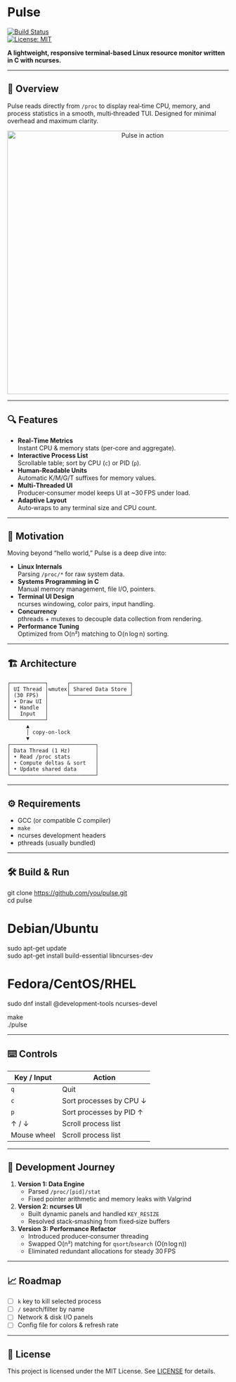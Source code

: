 # Pulse

[![Build Status](https://img.shields.io/badge/build-passing-brightgreen)](https://github.com/you/pulse)  
[![License: MIT](https://img.shields.io/badge/license-MIT-blue)](LICENSE)

**A lightweight, responsive terminal-based Linux resource monitor written in C with ncurses.**

---

## 🚀 Overview

Pulse reads directly from `/proc` to display real‑time CPU, memory, and process statistics in a smooth, multi‑threaded TUI. Designed for minimal overhead and maximum clarity.

<p align="center">
  <img src="docs/pulse-demo.gif" alt="Pulse in action" width="600"/>
</p>

---

## 🔍 Features

- **Real‑Time Metrics**  
  Instant CPU & memory stats (per‑core and aggregate).  
- **Interactive Process List**  
  Scrollable table; sort by CPU (`c`) or PID (`p`).  
- **Human‑Readable Units**  
  Automatic K/M/G/T suffixes for memory values.  
- **Multi‑Threaded UI**  
  Producer‑consumer model keeps UI at ~30 FPS under load.  
- **Adaptive Layout**  
  Auto‑wraps to any terminal size and CPU count.  

---

## 🎯 Motivation

Moving beyond “hello world,” Pulse is a deep dive into:

- **Linux Internals**  
  Parsing `/proc/*` for raw system data.  
- **Systems Programming in C**  
  Manual memory management, file I/O, pointers.  
- **Terminal UI Design**  
  ncurses windowing, color pairs, input handling.  
- **Concurrency**  
  pthreads + mutexes to decouple data collection from rendering.  
- **Performance Tuning**  
  Optimized from O(n²) matching to O(n log n) sorting.

---

## 🏗️ Architecture

```
┌───────────┐      ┌───────────────────┐
│ UI Thread │⇆mutex│ Shared Data Store │
│ (30 FPS)  │      └───────────────────┘
│ • Draw UI │
│ • Handle  │
│   Input   │
└───────────┘
      ▲
      │ copy-on-lock
      ▼
┌───────────────────────────┐
│ Data Thread (1 Hz)        │
│ • Read /proc stats        │
│ • Compute deltas & sort   │
│ • Update shared data      │
└───────────────────────────┘
```


---

## ⚙️ Requirements

- GCC (or compatible C compiler)  
- `make`  
- ncurses development headers  
- pthreads (usually bundled)

---

## 🛠️ Build & Run

<!-- ```bash -->
git clone https://github.com/you/pulse.git  
cd pulse

# Debian/Ubuntu
sudo apt-get update  
sudo apt-get install build-essential libncurses-dev

# Fedora/CentOS/RHEL
sudo dnf install @development-tools ncurses-devel

make  
./pulse
<!-- ``` -->

---

## ⌨️ Controls

| Key / Input   | Action                            |
| ------------- | --------------------------------- |
| `q`           | Quit                              |
| `c`           | Sort processes by CPU ↓           |
| `p`           | Sort processes by PID ↑           |
| ↑ / ↓         | Scroll process list               |
| Mouse wheel   | Scroll process list               |

---

## 🧩 Development Journey

1. **Version 1: Data Engine**  
   - Parsed `/proc/[pid]/stat`  
   - Fixed pointer arithmetic and memory leaks with Valgrind  
2. **Version 2: ncurses UI**  
   - Built dynamic panels and handled `KEY_RESIZE`  
   - Resolved stack‑smashing from fixed‑size buffers  
3. **Version 3: Performance Refactor**  
   - Introduced producer‑consumer threading  
   - Swapped O(n²) matching for `qsort`/`bsearch` (O(n log n))  
   - Eliminated redundant allocations for steady 30 FPS

---

## 📈 Roadmap

- [ ] `k` key to kill selected process  
- [ ] `/` search/filter by name  
- [ ] Network & disk I/O panels  
- [ ] Config file for colors & refresh rate  

---

## 📄 License

This project is licensed under the MIT License. See [LICENSE](LICENSE) for details.
